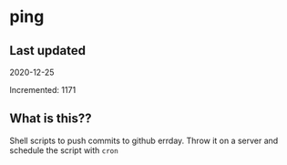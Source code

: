 # ping

## Last updated
2020-12-25

Incremented: 1171

## What is this??
Shell scripts to push commits to github errday. Throw it on a server and schedule the script with `cron`
